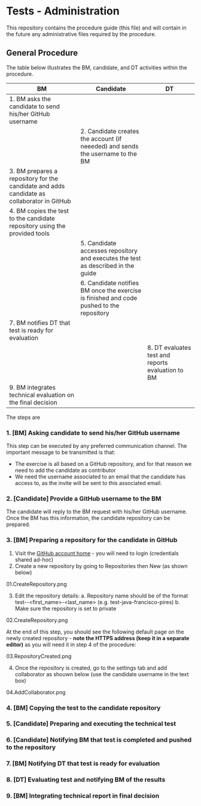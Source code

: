 # Tests - Administration

This repository contains the procedure guide (this file) and will contain in the future any administrative files required by the procedure.

## General Procedure

The table below illustrates the BM, candidate, and DT activities within the procedure.

| BM | Candidate | DT |
|----|-----------|----|
| 1. BM asks the candidate to send his/her GitHub username | | |
| | 2. Candidate creates the account (if neeeded) and sends the username to the BM | |
| 3. BM prepares a repository for the candidate and adds candidate as collaborator in GitHub | | |
| 4. BM copies the test to the candidate repository using the provided tools | | |
| | 5. Candidate accesses repository and executes the test as described in the guide | |
| | 6. Candidate notifies BM once the exercise is finished and code pushed to the repository | |
| 7. BM notifies DT that test is ready for evaluation | | |
| | | 8. DT evaluates test and reports evaluation to BM |
| 9. BM integrates technical evaluation on the final decision | | |

The steps are

### 1. [BM] Asking candidate to send his/her GitHub username

This step can be executed by any preferred communication channel. The important message to be transmitted is that:
 - The exercise is all based on a GitHub repository, and for that reason we need to add the candidate as contributor
 - We need the username associated to an email that the candidate has access to, as the invite will be sent to this associated email.
 
### 2. [Candidate] Provide a GitHub username to the BM

The candidate will reply to the BM request with his/her GitHub username. Once the BM has this information, the candidate repository can be prepared.

### 3. [BM] Preparing a repository for the candidate in GitHub

1. Visit the [GitHub account home](https://github.com/techtests-be) - you will need to login (credentials shared ad-hoc)
2. Create a new repository by going to Repositories then New (as shown below)

01.CreateRepository.png

3. Edit the repository details:
 a. Repository name should be of the format test-<lang>-<first_name>-<last_name> (e.g. test-java-francisco-pires)
 b. Make sure the repository is set to private

02.CreateRepository.png

At the end of this step, you should see the following default page on the newly created repository - __note the HTTPS address (keep it in a separate editor)__ as you will need it in step 4 of the procedure:

03.RepositoryCreated.png

4. Once the repository is created, go to the settings tab and add collaborator as shouwn below (use the candidate username in the text box)

04.AddCollaborator.png

### 4. [BM] Copying the test to the candidate repository

### 5. [Candidate] Preparing and executing the technical test

### 6. [Candidate] Notifying BM that test is completed and pushed to the repository

### 7. [BM] Notifying DT that test is ready for evaluation

### 8. [DT] Evaluating test and notifying BM of the results

### 9. [BM] Integrating technical report in final decision
